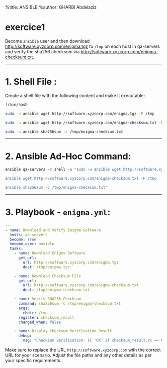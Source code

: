 %title: ANSIBLE
%author: GHARBI Abdelaziz
# exercice1

Become `ansible` user and then download http://software.xyzcorp.com/enigma.tgz
to `/tmp` on each host in qa-servers
and verify the sha256 checksum via http://software.xyzcorp.com/enigma-checksum.txt.

--------------------------------------------------------------------------------------

# 1. Shell File :


Create a shell file with the following content and make it executable:

```bash
!/bin/bash

sudo -u ansible wget http://software.xyzcorp.com/enigma.tgz -P /tmp

sudo -u ansible wget http://software.xyzcorp.com/enigma-checksum.txt -P /tmp

sudo -u ansible sha256sum -c /tmp/enigma-checksum.txt
```

--------------------------------------------------------------------------------------

# 2. Ansible Ad-Hoc Command:

```bash
ansible qa-servers -m shell -a "sudo -u ansible wget http://software.xyzcorp.com/enigma.tgz\-P /tmp 

ansible wget http://software.xyzcorp.com/enigma-checksum.txt -P /tmp

ansible sha256sum -c /tmp/enigma-checksum.txt"
```

--------------------------------------------------------------------------------------

# 3. Playbook - `enigma.yml`:

```yaml
---
- name: Download and Verify Enigma Software
  hosts: qa-servers
  become: true
  become_user: ansible
  tasks:
    - name: Download Enigma Software
      get_url:
        url: http://software.xyzcorp.com/enigma.tgz
        dest: /tmp/enigma.tgz

    - name: Download Checksum File
      get_url:
        url: http://software.xyzcorp.com/enigma-checksum.txt
        dest: /tmp/enigma-checksum.txt

    - name: Verify SHA256 Checksum
      command: sha256sum -c /tmp/enigma-checksum.txt
      args:
        chdir: /tmp
      register: checksum_result
      changed_when: false

    - name: Display Checksum Verification Result
      debug:
        msg: "Checksum verification: {{ 'OK' if checksum_result.rc == 0 else 'Failed' }}"
```

Make sure to replace the URL `http://software.xyzcorp.com` with the correct URL for your scenario.
Adjust the file paths and any other details as per your specific requirements.
